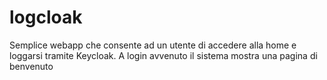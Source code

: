 # logcloak
Semplice webapp che consente ad un utente di accedere alla home e loggarsi tramite Keycloak.  A login avvenuto il sistema mostra una pagina di benvenuto
